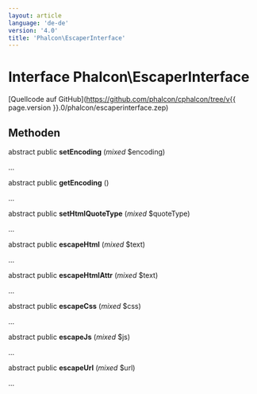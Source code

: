 ```yaml
---
layout: article
language: 'de-de'
version: '4.0'
title: 'Phalcon\EscaperInterface'
---
```

# Interface **Phalcon\EscaperInterface**

[Quellcode auf GitHub](https://github.com/phalcon/cphalcon/tree/v{{ page.version }}.0/phalcon/escaperinterface.zep)

## Methoden

abstract public **setEncoding** (*mixed* $encoding)

...

abstract public **getEncoding** ()

...

abstract public **setHtmlQuoteType** (*mixed* $quoteType)

...

abstract public **escapeHtml** (*mixed* $text)

...

abstract public **escapeHtmlAttr** (*mixed* $text)

...

abstract public **escapeCss** (*mixed* $css)

...

abstract public **escapeJs** (*mixed* $js)

...

abstract public **escapeUrl** (*mixed* $url)

...